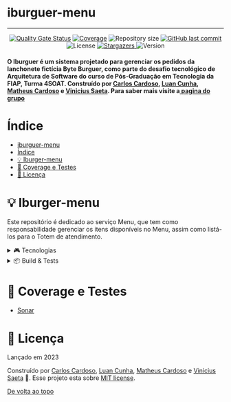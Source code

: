 # iburguer-menu

<!-- Permite  a funcionalidade de voltar ao topo -->
<a id="topo"></a>
___________________________________________________

<!-- Informações visuais do projeto -->
<div align="center">
    <a href="https://sonarcloud.io/summary/new_code?id=FIAP-G04_iburguer-menu"><img src="https://sonarcloud.io/api/project_badges/measure?project=FIAP-G04_iburguer-menu&amp;metric=alert_status" alt="Quality Gate Status"></a>
    <a href="https://sonarcloud.io/summary/new_code?id=FIAP-G04_iburguer-menu"><img src="https://sonarcloud.io/api/project_badges/measure?project=FIAP-G04_iburguer-menu&amp;metric=coverage" alt="Coverage"></a>
    <img alt="Repository size" src="https://img.shields.io/github/repo-size/FIAP-G04/iburguer-menu?color=009bd9">
    <a href="https://github.com/FIAP-G04/iburguer-menu/commits/main">
        <img alt="GitHub last commit" src="https://img.shields.io/github/last-commit/FIAP-G04/iburguer-menu?color=009bd9">
    </a>
    <img alt="License" src="https://img.shields.io/badge/license-MIT-009db9">
    <a href="https://github.com/FIAP-G04/iburguer-menu/stargazers">
        <img alt="Stargazers" src="https://img.shields.io/github/stars/FIAP-G04/iburguer-menu?color=009db9&logo=github">
    </a>
    <img alt="Version" src="https://img.shields.io/badge/Version-8.0-3B19E5?logo=dotnet" />
</div>

<!-- Breve descrição sobre o projeto -->

<div align="left">
  <h4>O Iburguer é um sistema projetado para gerenciar os pedidos da lanchonete fictícia Byte Burguer, como parte do desafio tecnológico de Arquitetura de Software do curso de Pós-Graduação em Tecnologia da FIAP, Turma 4SOAT. Construído por <a href="https://github.com/CarlosEduAC">Carlos Cardoso</a>, <a href="https://github.com/LuanPCunha">Luan Cunha</a>, <a href="https://github.com/matheusantonio">Matheus Cardoso</a> e <a href="https://github.com/vinisaeta">Vinicius Saeta</a>. Para saber mais visite a<a href="https://github.com/FIAP-G04"> pagina do grupo</a>
  </h4>
</div>

# Índice

- [iburguer-menu](#iburguer-menu)
- [Índice](#índice)
- [💡 Iburger-menu](#-iburger-menu)
- [🔎 Coverage e Testes](#-coverage-e-testes)
- [📕 Licença](#-licença)

<a id="API"></a>

# 💡 Iburger-menu

Este repositório é dedicado ao serviço Menu, que tem como responsabilidade gerenciar os itens disponíveis no Menu, assim como listá-los para o Totem de atendimento.
<details>
<summary>🎮 Tecnologias</summary>

---

Esse projeto foi feito utilizando as seguintes tecnologias:

- [C#](https://learn.microsoft.com/pt-br/dotnet/csharp/)
- [.NET 8.0](https://dotnet.microsoft.com/en-us/download/dotnet/8.0)
- [PostgreSQL](https://www.postgresql.org/)
- [Docker](https://www.docker.com/)
- [Kubernetes](https://kubernetes.io/pt-br/)
- [Helm](https://helm.sh/)
- [Minikube](https://minikube.sigs.k8s.io/docs/)
- [Swagger](https://swagger.io/)
- [K6](https://k6.io/)</details>

<details>
<summary>📦 Build & Tests</summary>

---

| CI/CD              | Status                                                                                                                                                                                         |
| ------------------ | ---------------------------------------------------------------------------------------------------------------------------------------------------------------------------------------------- |
| Build & Unit Tests | [![.NET Build and Test](https://github.com/FIAP-G04/iburguer-menu/actions/workflows/quality-gate.yml/badge.svg)](https://github.com/FIAP-G04/iburguer-menu/actions/workflows/quality-gate.yml) |

</details>

<a id="Teste"></a>

# 🔎 Coverage e Testes

- [Sonar](https://sonarcloud.io/summary/overall?id=FIAP-G04_iburguer-menu)

<a id="Licenca"></a>

# 📕 Licença

Lançado em 2023

Construído por [Carlos Cardoso](https://github.com/CarlosEduAC), [Luan Cunha](https://github.com/LuanPCunha), [Matheus Cardoso](https://github.com/matheusantonio) e [Vinicius Saeta](https://github.com/vinisaeta) 🚀.
Esse projeto esta sobre [MIT license](./LICENSE).

[De volta ao topo](#topo)
